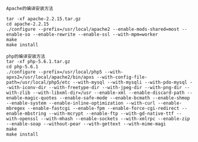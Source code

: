 	Apache的编译安装方法

	tar -xf apache-2.2.15.tar.gz
	cd apache-2.2.15
	./configure --prefix=/usr/local/apache2 --enable-mods-shared=most --enable-so --enable-rewrite --enable-ssl --with-mpm=worker
	make
	make install 

	php的编译安装方法
	tar -xf php-5.6.1.tar.gz
	cd php-5.6.1
	./configure --prefix=/usr/local/php5 --with-apxs2=/usr/local/apache2/bin/apxs --with-config-file-path=/usr/local/php5/etc --with-mysql --with-mysqli --with-pdo-mysql --with-iconv-dir --with-freetype-dir --with-jpeg-dir --with-png-dir --with-zlib --with-libxml-dir=/usr --enable-xml --enable-discard-path --enable-magic-quotes --enable-safe-mode --enable-bcmath --enable-shmop --enable-system --enable-inline-optimization --with-curl --enable-mbregex --enable-fastcgi --enable-fpm --enable-force-cgi-redirect --enable-mbstring --with-mcrypt --enable-ftp --with-gd-native-ttf --with-openssl --with-mhash --enable-sockets --with-xmlrpc --enable-zip --enable-soap --without-pear --with-gettext --with-mime-magi
	make
	make install 

